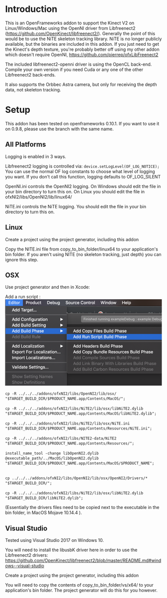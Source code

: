Introduction
============
This is an OpenFrameworks addon to support the Kinect V2 on Linux/Windows/Mac using the OpenNI driver from Libfreenect2 (https://github.com/OpenKinect/libfreenect2/). Generally the point of this would be to use the NiTE skeleton tracking library. NiTE is no longer publicly available, but the binaries are included in this addon. If you just need to get the Kinect's depth texture, you're probably better off using my other addon which doesn't require OpenNI, https://github.com/pierrep/ofxLibFreenect2

The included libfreenect2-openni driver is using the OpenCL back-end. Compile your own version if you need Cuda or any one of the other Libfreenect2 back-ends.

It also supports the Orbbec Astra camera, but only for receiving the depth data, not skeleton tracking.

Setup
=====
This addon has been tested on openframeworks 0.10.1. If you want to use it on 0.9.8, please use the branch with the same name.


All Platforms
-------------
Logging is enabled in 3 ways.

Libfreenect2 logging is controlled via: 
`device.setLogLevel(OF_LOG_NOTICE);
`
You can use the normal OF log constants to choose what level of logging you want. If you don't call this function, logging defaults to OF_LOG_SILENT

OpenNI.ini controls the OpenNI2 logging. On Windows should edit the file in your bin directory to turn this on. On Linux you should edit the file in ofxNI2/libs/OpenNI2/lib/linux64/

NiTE.ini controls the NiTE logging. You should edit the file in your bin directory to turn this on.


Linux
-------
Create a project using the project generator, including this addon

Copy the NITE.ini file from copy_to_bin_folder/linux64 to your application's bin folder. If you aren't using NITE (no skeleton tracking, just depth) you can ignore this step.

OSX
---
Use project generator and then in Xcode:

Add a run script : 
![.](screenshot.png)

```
cp -R ../../../addons/ofxNI2/libs/OpenNI2/lib/osx/ "$TARGET_BUILD_DIR/$PRODUCT_NAME.app/Contents/MacOS/"; 

cp -R ../../../addons/ofxNI2/libs/NiTE2/lib/osx/libNiTE2.dylib "$TARGET_BUILD_DIR/$PRODUCT_NAME.app/Contents/MacOS/libNiTE2.dylib";

cp -R ../../../addons/ofxNI2/libs/NiTE2/lib/osx/NiTE.ini "$TARGET_BUILD_DIR/$PRODUCT_NAME.app/Contents/Resources/NiTE.ini";

cp -R ../../../addons/ofxNI2/libs/NITE2-data/NiTE2 "$TARGET_BUILD_DIR/$PRODUCT_NAME.app/Contents/Resources/";

install_name_tool -change libOpenNI2.dylib @executable_path/../MacOS/libOpenNI2.dylib "$TARGET_BUILD_DIR/$PRODUCT_NAME.app/Contents/MacOS/$PRODUCT_NAME";


cp ../../../addons/ofxNI2/libs/OpenNI2/lib/osx/OpenNI2/Drivers/* "$TARGET_BUILD_DIR/"; 

cp -R ../../../addons/ofxNI2/libs/NiTE2/lib/osx/libNiTE2.dylib "$TARGET_BUILD_DIR/libNiTE2.dylib";

```

(Essentially the drivers files need to be copied next to the executable in the bin folder, in MacOS Mojave 10.14.4 ). 

Visual Studio
-------------
Tested using Visual Studio 2017 on Windows 10.

You will need to install the libusbK  driver here in order to use the Libfreenect2 drivers:
https://github.com/OpenKinect/libfreenect2/blob/master/README.md#windows--visual-studio

Create a project using the project generator, including this addon

You will need to copy the contents of copy_to_bin_folder/vs/x64/ to your application's bin folder. The project generator will do this for you however.

